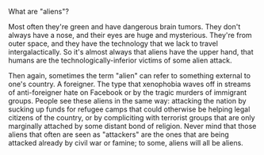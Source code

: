 What are "aliens"?

Most often they're green and have dangerous brain tumors. They don't always have a nose, and their eyes are huge and mysterious. They're from outer space, and they have the technology that we lack to travel intergalactically. So it's almost always that aliens have the upper hand, that humans are the technologically-inferior victims of some alien attack.

Then again, sometimes the term "alien" can refer to something external to one's country. A foreigner. The type that xenophobia waves off in streams of anti-foreigner hate on Facebook or by the tragic murders of immigrant groups. People see these aliens in the same way: attacking the nation by sucking up funds for refugee camps that could otherwise be helping legal citizens of the country, or by compliciting with terrorist groups that are only marginally attached by some distant bond of religion. Never mind that those aliens that often are seen as "attackers" are the ones that are being attacked already by civil war or famine; to some, aliens will all be aliens.
